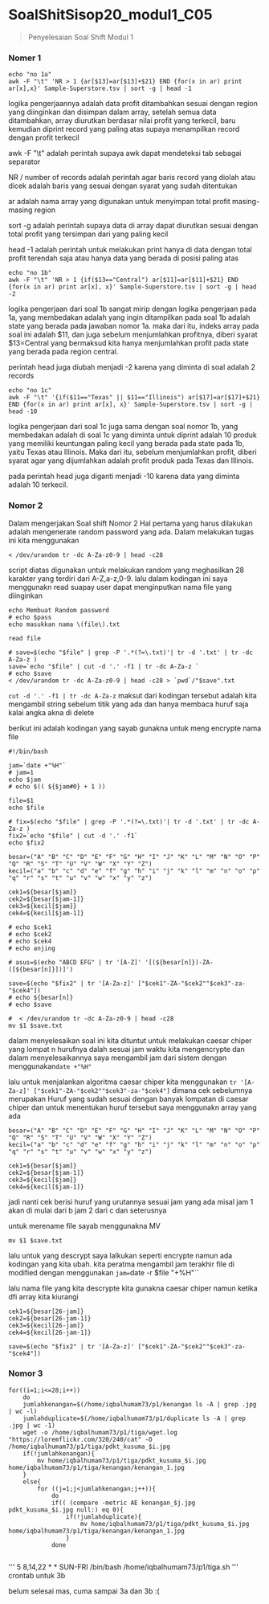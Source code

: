 # SoalShitSisop20_modul1_C05
> Penyelesaian Soal Shift Modul 1
### Nomer 1

```
echo "no 1a"
awk -F "\t" 'NR > 1 {ar[$13]=ar[$13]+$21} END {for(x in ar) print ar[x],x}' Sample-Superstore.tsv | sort -g | head -1
```
logika pengerjaannya adalah data profit ditambahkan sesuai dengan region yang diinginkan dan disimpan dalam array, setelah semua data ditambahkan, array diurutkan berdasar nilai profit yang terkecil, baru kemudian diprint record yang paling atas supaya menampilkan record dengan profit terkecil

awk -F "\t" adalah perintah supaya awk dapat mendeteksi tab sebagai separator

NR / number of records adalah perintah agar baris record yang diolah atau dicek adalah baris yang sesuai dengan syarat yang sudah ditentukan

ar adalah nama array yang digunakan untuk menyimpan total profit masing-masing region

sort -g adalah perintah supaya data di array dapat diurutkan sesuai dengan total profit yang tersimpan dari yang paling kecil

head -1 adalah perintah untuk melakukan print hanya di data dengan total profit terendah saja atau hanya data yang berada di posisi paling atas

```
echo "no 1b"
awk -F "\t" 'NR > 1 {if($13=="Central") ar[$11]=ar[$11]+$21} END {for(x in ar) print ar[x], x}' Sample-Superstore.tsv | sort -g | head -2
```
logika pengerjaan dari soal 1b sangat mirip dengan logika pengerjaan pada 1a, yang membedakan adalah yang ingin ditampilkan pada soal 1b adalah state yang berada pada jawaban nomor 1a. maka dari itu, indeks array pada soal ini adalah $11, dan juga sebelum menjumlahkan profitnya, diberi syarat $13=Central yang bermaksud kita hanya menjumlahkan profit pada state yang berada pada region central.

perintah head juga diubah menjadi -2 karena yang diminta di soal adalah 2 records

```
echo "no 1c"
awk -F "\t" '{if($11=="Texas" || $11=="Illinois") ar[$17]=ar[$17]+$21} END {for(x in ar) print ar[x], x}' Sample-Superstore.tsv | sort -g | head -10
```
logika pengerjaan dari soal 1c juga sama dengan soal nomor 1b, yang membedakan adalah di soal 1c yang diminta untuk diprint adalah 10 produk yang memiliki keuntungan paling kecil yang berada pada state pada 1b, yaitu Texas atau Illinois. Maka dari itu, sebelum menjumlahkan profit, diberi syarat agar yang dijumlahkan adalah profit produk pada Texas dan Illinois.

pada perintah head juga diganti menjadi -10 karena data yang diminta adalah 10 terkecil.


### Nomor 2

Dalam mengerjakan Soal shift Nomor 2 Hal pertama yang harus dilakukan adalah mengenerate random password yang ada. Dalam melakukan tugas ini kita menggunakan 
```
< /dev/urandom tr -dc A-Za-z0-9 | head -c28
```
script diatas digunakan untuk melakukan random yang meghasilkan 28 karakter yang terdiri dari A-Z,a-z,0-9.
lalu dalam kodingan ini saya menggunakn read suapay user dapat menginputkan nama file yang diinginkan
```
echo Membuat Random password
# echo $pass
echo masukkan nama \(file\).txt

read file

# save=$(echo "$file" | grep -P '.*(?=\.txt)'| tr -d '.txt' | tr -dc A-Za-z )
save=`echo "$file" | cut -d '.' -f1 | tr -dc A-Za-z `
# echo $save
< /dev/urandom tr -dc A-Za-z0-9 | head -c28 > `pwd`/"$save".txt
```
 `cut -d '.' -f1 | tr -dc A-Za-z` maksut dari kodingan tersebut adalah kita mengambil string sebelum titik yang ada dan hanya membaca huruf saja kalai angka akna di delete

berikut ini adalah kodingan yang sayab gunakna untuk meng encrypte nama file
```
#!/bin/bash

jam=`date +"%H"`
# jam=1
echo $jam
# echo $(( ${$jam#0} + 1 ))

file=$1
echo $file

# fix=$(echo "$file" | grep -P '.*(?=\.txt)'| tr -d '.txt' | tr -dc A-Za-z )
fix2=`echo "$file" | cut -d '.' -f1`
echo $fix2

besar=("A" "B" "C" "D" "E" "F" "G" "H" "I" "J" "K" "L" "M" "N" "O" "P" "Q" "R" "S" "T" "U" "V" "W" "X" "Y" "Z")
kecil=("a" "b" "c" "d" "e" "f" "g" "h" "i" "j" "k" "l" "m" "n" "o" "p" "q" "r" "s" "t" "u" "v" "w" "x" "y" "z")

cek1=${besar[$jam]}
cek2=${besar[$jam-1]}
cek3=${kecil[$jam]}
cek4=${kecil[$jam-1]}

# echo $cek1
# echo $cek2
# echo $cek4
# echo anjing

# asus=$(echo "ABCD EFG" | tr '[A-Z]' '[(${besar[n]})-ZA-([${besar[n]}])]')

save=$(echo "$fix2" | tr '[A-Za-z]' ["$cek1"-ZA-"$cek2""$cek3"-za-"$cek4"])
# echo ${besar[n]}
# echo $save

#  < /dev/urandom tr -dc A-Za-z0-9 | head -c28 
mv $1 $save.txt
```
dalam menyelesaikan soal ini kita dituntut untuk melakukan caesar chiper yang lompat n hurufnya dalah sesuai jam waktu kita mengencrypte dan dalam menyelesaikannya saya mengambil jam dari sistem dengan menggunakan`date +"%H"`

lalu untuk menjalankan algoritma caesar chiper kita menggunakan 
` tr '[A-Za-z]' ["$cek1"-ZA-"$cek2""$cek3"-za-"$cek4"] ` dimana cek sebelumnya merupakan Huruf yang sudah sesuai dengan banyak lompatan di caesar chiper dan untuk menentukan huruf tersebut saya menggunakn array yang ada 
```
besar=("A" "B" "C" "D" "E" "F" "G" "H" "I" "J" "K" "L" "M" "N" "O" "P" "Q" "R" "S" "T" "U" "V" "W" "X" "Y" "Z")
kecil=("a" "b" "c" "d" "e" "f" "g" "h" "i" "j" "k" "l" "m" "n" "o" "p" "q" "r" "s" "t" "u" "v" "w" "x" "y" "z")

cek1=${besar[$jam]}
cek2=${besar[$jam-1]}
cek3=${kecil[$jam]}
cek4=${kecil[$jam-1]}
```
jadi nanti cek berisi huruf yang urutannya sesuai jam yang ada misal jam 1 akan di mulai dari b jam 2 dari c dan seterusnya

untuk merename file sayab menggunakna MV
```
mv $1 $save.txt
```

lalu untuk yang descrypt saya lalkukan seperti encrypte namun ada kodingan yang kita ubah.
kita peratma mengambil jam terakhir file di modified dengan menggunakan 
`jam=`date -r $file "+%H"``

lalu nama file yang kita descrypte kita gunakna caesar chiper namun ketika dfi array kita kiurangi
```
cek1=${besar[26-jam]}
cek2=${besar[26-jam-1]}
cek3=${kecil[26-jam]}
cek4=${kecil[26-jam-1]}

save=$(echo "$fix2" | tr '[A-Za-z]' ["$cek1"-ZA-"$cek2""$cek3"-za-"$cek4"])
``` 



### Nomor 3
```
for((i=1;i<=28;i++))
	do
	jumlahkenangan=$(/home/iqbalhumam73/p1/kenangan ls -A | grep .jpg | wc -l)
	jumlahduplicate=$(/home/iqbalhumam73/p1/duplicate ls -A | grep .jpg | wc -1)
	wget -o /home/iqbalhumam73/p1/tiga/wget.log "https://loremflickr.com/320/240/cat" -O  /home/iqbalhumam73/p1/tiga/pdkt_kusuma_$i.jpg
	if(!jumlahkenangan){
		mv home/iqbalhumam73/p1/tiga/pdkt_kusuma_$i.jpg home/iqbalhumam73/p1/tiga/kenangan/kenangan_1.jpg
	}
	else{
		for ((j=1;j<jumlahkenangan;j++)){
			do
			if(( (compare -metric AE kenangan_$j.jpg pdkt_kusuma_$i.jpg null:) eq 0){
				if(!jumlahduplicate){
					mv home/iqbalhumam73/p1/tiga/pdkt_kusuma_$i.jpg home/iqbalhumam73/p1/tiga/kenangan/kenangan_1.jpg
				}
			done
      
```
'''
5 8,14,22 * * SUN-FRI /bin/bash /home/iqbalhumam73/p1/tiga.sh
'''
crontab untuk 3b

belum selesai mas, cuma sampai 3a dan 3b :(

